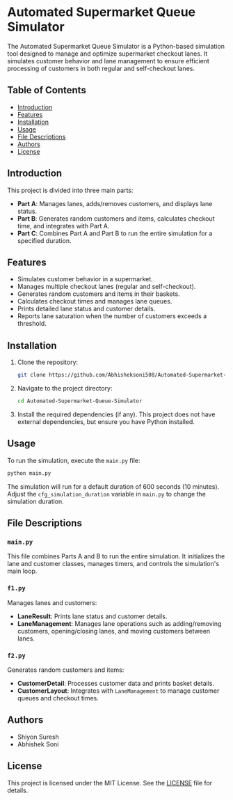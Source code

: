 # Automated Supermarket Queue Simulator

The Automated Supermarket Queue Simulator is a Python-based simulation tool designed to manage and optimize supermarket checkout lanes. It simulates customer behavior and lane management to ensure efficient processing of customers in both regular and self-checkout lanes.

## Table of Contents
- [Introduction](#introduction)
- [Features](#features)
- [Installation](#installation)
- [Usage](#usage)
- [File Descriptions](#file-descriptions)
- [Authors](#authors)
- [License](#license)

## Introduction

This project is divided into three main parts:
- **Part A**: Manages lanes, adds/removes customers, and displays lane status.
- **Part B**: Generates random customers and items, calculates checkout time, and integrates with Part A.
- **Part C**: Combines Part A and Part B to run the entire simulation for a specified duration.

## Features

- Simulates customer behavior in a supermarket.
- Manages multiple checkout lanes (regular and self-checkout).
- Generates random customers and items in their baskets.
- Calculates checkout times and manages lane queues.
- Prints detailed lane status and customer details.
- Reports lane saturation when the number of customers exceeds a threshold.

## Installation

1. Clone the repository:
    ```sh
    git clone https://github.com/Abhisheksoni508/Automated-Supermarket-Queue-Simulator.git
    ```
2. Navigate to the project directory:
    ```sh
    cd Automated-Supermarket-Queue-Simulator
    ```
3. Install the required dependencies (if any). This project does not have external dependencies, but ensure you have Python installed.

## Usage

To run the simulation, execute the `main.py` file:
```sh
python main.py
```

The simulation will run for a default duration of 600 seconds (10 minutes). Adjust the `cfg_simulation_duration` variable in `main.py` to change the simulation duration.

## File Descriptions

### `main.py`
This file combines Parts A and B to run the entire simulation. It initializes the lane and customer classes, manages timers, and controls the simulation's main loop.

### `f1.py`
Manages lanes and customers:
- **LaneResult**: Prints lane status and customer details.
- **LaneManagement**: Manages lane operations such as adding/removing customers, opening/closing lanes, and moving customers between lanes.

### `f2.py`
Generates random customers and items:
- **CustomerDetail**: Processes customer data and prints basket details.
- **CustomerLayout**: Integrates with `LaneManagement` to manage customer queues and checkout times.

## Authors

- Shiyon Suresh
- Abhishek Soni

## License

This project is licensed under the MIT License. See the [LICENSE](LICENSE) file for details.
